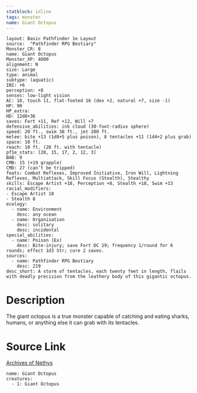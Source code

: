 ```yaml
---
statblock: inline
tags: monster
name: Giant Octopus
---
```

```statblock
layout: Basic Pathfinder 1e Layout
source:  "Pathfinder RPG Bestiary"
Monster_CR: 8
name: Giant Octopus
Monster_XP: 4800
alignment: N
size: Large
type: animal
subtype: (aquatic)
INI: +6
perception: +8
senses: low-light vision
AC: 18, touch 11, flat-footed 16 (dex +2, natural +7, size -1)
HP: 90
HP_extra: 
HD: 12d8+36
saves: Fort +11, Ref +12, Will +7
defensive_abilities: ink cloud (30-foot-radius sphere)
speed: 20 ft., swim 30 ft., jet 200 ft.
melee: bite +13 (1d8+5 plus poison), 8 tentacles +11 (1d4+2 plus grab)
space: 10 ft.
reach: 10 ft. (20 ft. with tentacle)
pf1e_stats: [20, 15, 17, 2, 12, 3]
BAB: 9
CMB: 15 (+19 grapple)
CMD: 27 (can’t be tripped)
feats: Combat Reflexes, Improved Initiative, Iron Will, Lightning Reflexes, Multiattack, Skill Focus (Stealth), Stealthy
skills: Escape Artist +18, Perception +8, Stealth +18, Swim +13
racial_modifiers:
- Escape Artist 10
- Stealth 8
ecology:
  - name: Environment
    desc: any ocean
  - name: Organisation
    desc: solitary
    desc: incidental
special_abilities:
  - name: Poison (Ex)
    desc: Bite-injury; save Fort DC 19; frequency 1/round for 6 rounds; effect 1d3 Str; cure 2 saves.
sources:
  - name: Pathfinder RPG Bestiary
    desc: 219
desc_short: A storm of tentacles, each twenty feet in length, flails with deadly precision from the leathery body of this gigantic octopus.
```
# Description
The giant octopus is a true monster capable of catching and eating sharks, humans, or anything else it can grab with its tentacles.
# Source Link
[Archives of Nethys](https://aonprd.com/MonsterDisplay.aspx?ItemName=Giant%20Octopus)
```encounter-table
name: Giant Octopus
creatures:
  - 1: Giant Octopus
```
